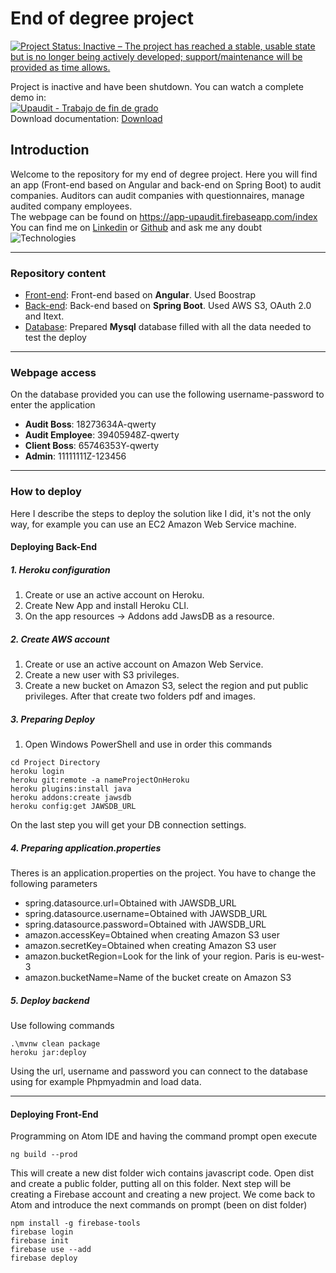 # End of degree project
[![Project Status: Inactive – The project has reached a stable, usable state but is no longer being actively developed; support/maintenance will be provided as time allows.](https://www.repostatus.org/badges/latest/inactive.svg)](https://www.repostatus.org/#inactive)

Project is inactive and have been shutdown. You can watch a complete demo in: <br />
[![Upaudit - Trabajo de fin de grado](https://img.youtube.com/vi/t1rQE3xx3lU/0.jpg)](https://www.youtube.com/watch?v=t1rQE3xx3lU) <br />
Download documentation: [Download](https://github.com/lakidain/TFG/raw/master/Upaudit\%20Documentation.pdf)
## Introduction 
Welcome to the repository for my end of degree project. Here you will find an app (Front-end based on Angular and back-end on Spring Boot) to audit companies. Auditors can audit companies with questionnaires, manage audited company employees. <br />
The webpage can be found on https://app-upaudit.firebaseapp.com/index <br />
You can find me on [Linkedin](https://www.linkedin.com/in/anderlakidain/) or [Github](https://github.com/lakidain) and ask me any doubt
![Technologies](https://miro.medium.com/max/785/1*I9paH_iKTmSeYs1HzRzuag.png)

---

### Repository content
- [Front-end](https://github.com/lakidain/TFG/tree/master/auditorias-app): Front-end based on **Angular**. Used Boostrap
- [Back-end](https://github.com/lakidain/TFG/tree/master/spring-boot-backend): Back-end based on **Spring Boot**. Used AWS S3, OAuth 2.0 and Itext.
- [Database](https://github.com/lakidain/TFG/tree/master/Resources): Prepared **Mysql** database filled with all the data needed to test the deploy

---

### Webpage access
On the database provided you can use the following username-password to enter the application
- **Audit Boss**: 18273634A-qwerty
- **Audit Employee**: 39405948Z-qwerty
- **Client Boss**: 65746353Y-qwerty
- **Admin**: 11111111Z-123456

---

### How to deploy
Here I describe the steps to deploy the solution like I did, it's not the only way, for example you can use an EC2 Amazon Web Service machine.

#### Deploying Back-End
##### 1. Heroku configuration
1. Create or use an active account on Heroku. 
2. Create New App and install Heroku CLI. 
3. On the app resources -> Addons add JawsDB as a resource.
##### 2. Create AWS account
1. Create or use an active account on Amazon Web Service. 
2. Create a new user with S3 privileges. 
3. Create a new bucket on Amazon S3, select the region and put public privileges. After that create two folders pdf and images.
##### 3. Preparing Deploy
1. Open Windows PowerShell and use in order this commands
```
cd Project Directory
heroku login
heroku git:remote -a nameProjectOnHeroku
heroku plugins:install java
heroku addons:create jawsdb
heroku config:get JAWSDB_URL
```
On the last step you will get your DB connection settings.
##### 4. Preparing application.properties
Theres is an application.properties on the project. You have to change the following parameters
- spring.datasource.url=Obtained with JAWSDB_URL
- spring.datasource.username=Obtained with JAWSDB_URL
- spring.datasource.password=Obtained with JAWSDB_URL
- amazon.accessKey=Obtained when creating Amazon S3 user
- amazon.secretKey=Obtained when creating Amazon S3 user
- amazon.bucketRegion=Look for the link of your region. Paris is eu-west-3
- amazon.bucketName=Name of the bucket create on Amazon S3

##### 5. Deploy backend
Use following commands
```
.\mvnw clean package
heroku jar:deploy
```
Using the url, username and password you can connect to the database using for example Phpmyadmin and load data.
___
#### Deploying Front-End
Programming on Atom IDE and having the command prompt open execute
```
ng build --prod
```
This will create a new dist folder wich contains javascript code. Open dist and create a public folder, putting all on this folder.
Next step will be creating a Firebase account and creating a new project. We come back to Atom and introduce the next commands on prompt (been on dist folder)
```
npm install -g firebase-tools
firebase login
firebase init
firebase use --add
firebase deploy
```
